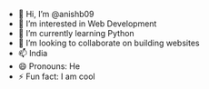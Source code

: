 - 👋 Hi, I’m @anishb09
- 👀 I’m interested in Web Development 
- 🌱 I’m currently learning Python
- 💞️ I’m looking to collaborate on building websites
- 📫 India
- 😄 Pronouns: He
- ⚡ Fun fact: I am cool

<!---
anishb09/anishb09 is a ✨ special ✨ repository because its `README.md` (this file) appears on your GitHub profile.
You can click the Preview link to take a look at your changes.
--->
